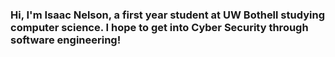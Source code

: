 ### Hi, I'm Isaac Nelson, a first year student at UW Bothell studying computer science. I hope to get into Cyber Security through software engineering! 
